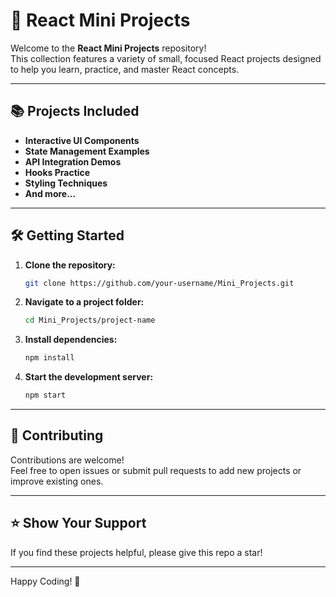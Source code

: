 # 🚀 React Mini Projects

Welcome to the **React Mini Projects** repository!  
This collection features a variety of small, focused React projects designed to help you learn, practice, and master React concepts.

---

## 📚 Projects Included

- **Interactive UI Components**
- **State Management Examples**
- **API Integration Demos**
- **Hooks Practice**
- **Styling Techniques**
- **And more...**

---

## 🛠️ Getting Started

1. **Clone the repository:**
    ```bash
    git clone https://github.com/your-username/Mini_Projects.git
    ```
2. **Navigate to a project folder:**
    ```bash
    cd Mini_Projects/project-name
    ```
3. **Install dependencies:**
    ```bash
    npm install
    ```
4. **Start the development server:**
    ```bash
    npm start
    ```

---

## 🤝 Contributing

Contributions are welcome!  
Feel free to open issues or submit pull requests to add new projects or improve existing ones.

---

## ⭐️ Show Your Support

If you find these projects helpful, please give this repo a star!

---

Happy Coding! 🎉
